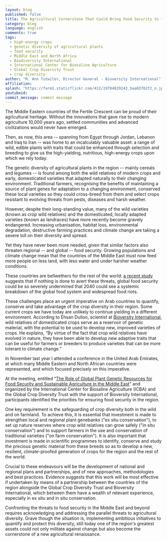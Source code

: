 ```yaml
---
layout: blog
published: false
title: The Agricultural Cornerstone That Could Bring Food Security to the Middle East and Beyond
category: blog
language: english
comments: true
tags: 
  - high-energy crops
  - genetic diversity of agricultural plants
  - food security
  - Middle East and North Africa
  - Biodiversity International
  - International Center for Biosaline Agriculture
  - Global Crop Diversity Trust
  - crop diversity
author: "M. Ann Tutwiler, Director General - Bioversity International"
affiliation: 
splash: "https://farm1.staticflickr.com/412/19704829243_5aa03782f2_n.jpg"
youtubeid: 
commit_message: commit message
---
```

The Middle Eastern countries of the Fertile Crescent can be proud of their agricultural heritage. Without the innovations that gave rise to modern agriculture 10,000 years ago, settled communities and advanced civilizations would never have emerged. 
<!-- more -->

Then, as now, this area -- spanning from Egypt through Jordan, Lebanon and Iraq to Iran -- was home to an incalculably valuable asset: a range of wild, edible plants with traits that could be enhanced through selection and breeding to give us the high-yielding, nutritious, high-energy crops upon which we rely today.

The genetic diversity of agricultural plants in the region -- mainly cereals and legumes -- is found among both the wild relatives of modern crops and early, domesticated varieties that adapted naturally to their changing environment. Traditional farmers, recognising the benefits of maintaining a source of plant genes for adaptation to a changing environment, conserved these local varieties so they could cross-breed from them and select crops resistant to evolving threats from pests, diseases and harsh weather.

However, despite their long-standing value, many of the wild varieties (known as crop wild relatives) and the domesticated, locally adapted varieties (known as landraces) have more recently become gravely endangered. Increasing urbanisation, habitat loss, environmental degradation, destructive farming practices and climate change are taking a severe toll on their diversity and spread.

Yet they have never been more needed, given that similar factors also threaten regional -- and global -- food security. Growing populations and climate change mean that the countries of the Middle East must now feed more people on less land, with less water and under harsher weather conditions. 

These countries are bellwethers for the rest of the world: [a recent study](http://ww2.anglia.ac.uk/ruskin/en/home/news/vulnerability_of_global_food_system.html) suggests that if nothing is done to avert these threats, global food security could be so severely undermined that 2040 could see a systemic breakdown of the global food system and widespread food riots.

These challenges place an urgent imperative on Arab countries to quantify, conserve and take advantage of the crop diversity in their region. Some current crops we have today are unlikely to continue yielding in a different environment. According to Ehsan Dulloo, scientist at [Bioversity International](http://www.bioversityinternational.org/), wild relatives of domesticated crops serve as a reservoir of genetic material, with the potential to be used to develop new, improved varieties of crops. He explains, “By virtue of the fact that crop wild relatives have evolved in nature, they have been able to develop new adaptive traits that can be useful for farmers or breeders to produce varieties that can be more tolerant to climate change.”

In November last year I attended a conference in the United Arab Emirates, at which many Middle Eastern and North African countries were represented, and which focused precisely on this imperative. 

At the meeting, entitled “[The Role of Global Plant Genetic Resources for Food Security and Sustainable Agriculture in the Middle East](http://www.biosaline.org/EventDetails.aspx?id=28)” and organized by the International Center for Biosaline Agriculture (ICBA) and the Global Crop Diversity Trust with the support of Bioversity International, participants identified the priorities for ensuring food security in the region. 

One key requirement is the safeguarding of crop diversity both in the wild and on farmland. To achieve this, it is essential that investment is made to strengthen local and regional plant genebanks ("ex situ conservation"), to set up nature reserves where crop wild relatives can grow safely ("in situ conservation") and to support farmers in the use and conservation of traditional varieties ("on farm conservation"). It is also important that investment is made in scientific programmes to identify, conserve and study the precious genetic material from these breeds so as to develop a new, resilient, climate-proofed generation of crops for the region and the rest of the world.

Crucial to these endeavours will be the development of national and regional plans and partnerships, and of new approaches, methodologies and best practices. Evidence suggests that this work will be most effective if undertaken by means of a partnership between the countries of the region alongside the Global Crop Diversity Trust and Bioversity International, which between them have a wealth of relevant experience, especially in ex situ and in situ conservation.

Confronting the threats to food security in the Middle East and beyond requires acknowledging and addressing the parallel threats to agricultural diversity. Grave though the situation is, implementing ambitious initiatives to quantify and protect this diversity, still today one of the region's greatest assets could not only militate against change but also become the cornerstone of a new agricultural renaissance.